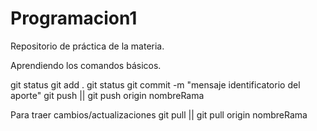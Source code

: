 # Programacion1

Repositorio de práctica de la materia.

Aprendiendo los comandos básicos.

git status
git add .
git status
git commit -m "mensaje identificatorio del aporte"
git push || git push origin nombreRama

Para traer cambios/actualizaciones
git pull || git pull origin nombreRama